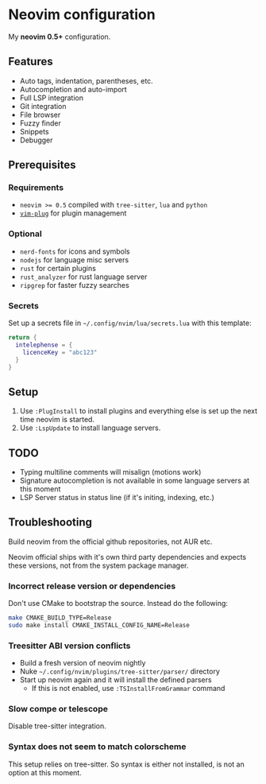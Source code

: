 # Neovim configuration

My **neovim 0.5+** configuration.

## Features

* Auto tags, indentation, parentheses, etc.
* Autocompletion and auto-import
* Full LSP integration
* Git integration
* File browser
* Fuzzy finder
* Snippets
* Debugger

## Prerequisites

### Requirements

- `neovim >= 0.5` compiled with `tree-sitter`, `lua` and `python`
- [`vim-plug`](https://github.com/junegunn/vim-plug#neovim) for plugin management

### Optional

- `nerd-fonts` for icons and symbols
- `nodejs` for language misc servers
- `rust` for certain plugins
- `rust_analyzer` for rust language server
- `ripgrep` for faster fuzzy searches

### Secrets

Set up a secrets file in `~/.config/nvim/lua/secrets.lua` with this template:

```lua
return {
  intelephense = {
    licenceKey = "abc123"
  }
}
```

## Setup

1. Use `:PlugInstall` to install plugins and everything else is set up the next time neovim is started.
2. Use `:LspUpdate` to install language servers.

## TODO

* Typing multiline comments will misalign (motions work)
* Signature autocompletion is not available in some language servers at this moment
* LSP Server status in status line (if it's initing, indexing, etc.)

## Troubleshooting

Build neovim from the official github repositories, not AUR etc.

Neovim official ships with it's own third party dependencies and expects
these versions, not from the system package manager.

### Incorrect release version or dependencies

Don't use CMake to bootstrap the source. Instead do the following:

```bash
make CMAKE_BUILD_TYPE=Release
sudo make install CMAKE_INSTALL_CONFIG_NAME=Release
```

### Treesitter ABI version conflicts

* Build a fresh version of neovim nightly
* Nuke `~/.config/nvim/plugins/tree-sitter/parser/` directory
* Start up neovim again and it will install the defined parsers
  * If this is not enabled, use `:TSInstallFromGrammar` command

### Slow compe or telescope

Disable tree-sitter integration.

### Syntax does not seem to match colorscheme

This setup relies on tree-sitter. So syntax is either not installed,
is not an option at this moment.
